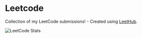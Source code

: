 # Leetcode
Collection of my LeetCode submissions! - Created using [LeetHub](https://github.com/QasimWani/LeetHub).

![LeetCode Stats](https://leetcode.card.workers.dev/welcomecurry?theme=wtf&font=source_code_pro&extension=null)
